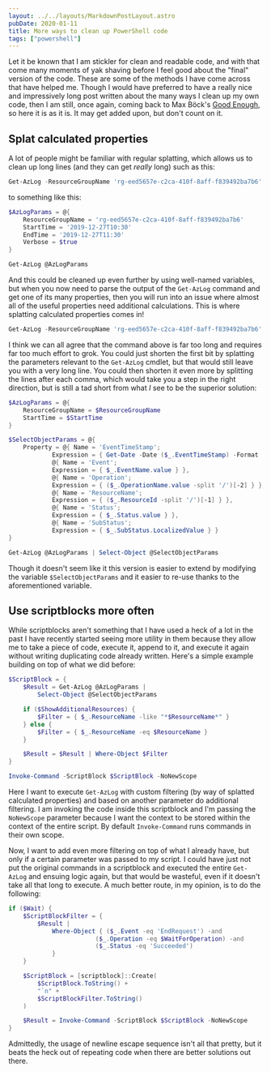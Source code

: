 ```yaml
---
layout: ../../layouts/MarkdownPostLayout.astro
pubDate: 2020-01-11
title: More ways to clean up PowerShell code
tags: ["powershell"]
---
```

Let it be known that I am stickler for clean and readable code, and with that come many moments of yak shaving before I feel good about the "final" version of the code. These are some of the methods I have come across that have helped me. Though I would have preferred to have a really nice and impressively long post written about the many ways I clean up my own code, then I am still, once again, coming back to Max Böck's [Good Enough](https://mxb.dev/blog/good-enough/), so here it is as it is. It may get added upon, but don't count on it.

## Splat calculated properties

A lot of people might be familiar with regular splatting, which allows us to clean up long lines (and they can get _really_ long) such as this:

```powershell frame="none"
Get-AzLog -ResourceGroupName 'rg-eed5657e-c2ca-410f-8aff-f839492ba7b6' -StartTime '2019-12-27T10:30' -EndTime '2019-12-27T11:30' -Verbose
```

to something like this:

```powershell frame="none"
$AzLogParams = @{
    ResourceGroupName = 'rg-eed5657e-c2ca-410f-8aff-f839492ba7b6'
    StartTime = '2019-12-27T10:30'
    EndTime = '2019-12-27T11:30'
    Verbose = $true
}

Get-AzLog @AzLogParams
```

And this could be cleaned up even further by using well-named variables, but when you now need to parse the output of the `Get-AzLog` command and get one of its many properties, then you will run into an issue where almost all of the useful properties need additional calculations. This is where splatting calculated properties comes in!

```powershell frame="none"
Get-AzLog -ResourceGroupName 'rg-eed5657e-c2ca-410f-8aff-f839492ba7b6' -StartTime (Get-Date).AddDays(-1) | Select-Object -Property @{n='EventTimeStamp'; e={ Get-Date -Date ($_.EventTimeStamp) -Format 's' } }, @{n='Operation'; e={$Result = $_.OperationName.value -split '/'; $Result[-2], $Result[-1] -join ' - '}}, @{n='Resource'; e={($_.ResourceId -split '/')[-1]}}, @{n='Status'; e={$_.Status.value}}, @{n='SubStatus'; e={$_.SubStatus.LocalizedValue}}
```

I think we can all agree that the command above is far too long and requires far too much effort to grok. You could just shorten the first bit by splatting the parameters relevant to the `Get-AzLog` cmdlet, but that would still leave you with a very long line. You could then shorten it even more by splitting the lines after each comma, which would take you a step in the right direction, but is still a tad short from what _I_ see to be the superior solution:

```powershell frame="none"
$AzLogParams = @{
    ResourceGroupName = $ResourceGroupName
    StartTime = $StartTime
}

$SelectObjectParams = @{
    Property = @{ Name = 'EventTimeStamp';
            Expression = { Get-Date -Date ($_.EventTimeStamp) -Format 's' } },
            @{ Name = 'Event';
            Expression = { $_.EventName.value } },
            @{ Name = 'Operation';
            Expression = { ($_.OperationName.value -split '/')[-2] } },
            @{ Name = 'ResourceName';
            Expression = { ($_.ResourceId -split '/')[-1] } },
            @{ Name = 'Status';
            Expression = { $_.Status.value } },
            @{ Name = 'SubStatus';
            Expression = { $_.SubStatus.LocalizedValue } }
}

Get-AzLog @AzLogParams | Select-Object @SelectObjectParams
```

Though it doesn't seem like it this version is easier to extend by modifying the variable `$SelectObjectParams` and it easier to re-use thanks to the aforementioned variable.

## Use scriptblocks more often

While scriptblocks aren't something that I have used a heck of a lot in the past I have recently started seeing more utility in them because they allow me to take a piece of code, execute it, append to it, and execute it again without writing duplicating code already written. Here's a simple example building on top of what we did before:

```powershell frame="none"
$ScriptBlock = {
    $Result = Get-AzLog @AzLogParams |
        Select-Object @SelectObjectParams

    if ($ShowAdditionalResources) {
        $Filter = { $_.ResourceName -like "*$ResourceName*" }
    } else {
        $Filter = { $_.ResourceName -eq $ResourceName }
    }

    $Result = $Result | Where-Object $Filter
}

Invoke-Command -ScriptBlock $ScriptBlock -NoNewScope
```

Here I want to execute `Get-AzLog` with custom filtering (by way of splatted calculated properties) and based on another parameter do additional filtering. I am invoking the code inside this scriptblock and I'm passing the `NoNewScope` parameter because I want the context to be stored within the context of the entire script. By default `Invoke-Command` runs commands in their own scope.

Now, I want to add even more filtering on top of what I already have, but only if a certain parameter was passed to my script. I could have just not put the original commands in a scriptblock and executed the entire `Get-AzLog` and ensuing logic again, but that would be wasteful, even if it doesn't take all that long to execute. A much better route, in my opinion, is to do the following:

```powershell frame="none"
if ($Wait) {
    $ScriptBlockFilter = {
        $Result |
            Where-Object { ($_.Event -eq 'EndRequest') -and
                        ($_.Operation -eq $WaitForOperation) -and
                        ($_.Status -eq 'Succeeded')
            }
    }

    $ScriptBlock = [scriptblock]::Create(
        $ScriptBlock.ToString() +
        "`n" +
        $ScriptBlockFilter.ToString()
    )

    $Result = Invoke-Command -ScriptBlock $ScriptBlock -NoNewScope
}
```

Admittedly, the usage of newline escape sequence isn't all that pretty, but it beats the heck out of repeating code when there are better solutions out there.
